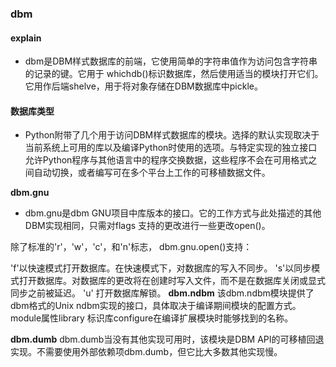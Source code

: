 ### dbm

#### explain
- dbm是DBM样式数据库的前端，它使用简单的字符串值作为访问包含字符串的记录的键。它用于 whichdb()标识数据库，然后使用适当的模块打开它们。它用作后端shelve，用于将对象存储在DBM数据库中pickle。

#### 数据库类型

- Python附带了几个用于访问DBM样式数据库的模块。选择的默认实现取决于当前系统上可用的库以及编译Python时使用的选项。与特定实现的独立接口允许Python程序与其他语言中的程序交换数据，这些程序不会在可用格式之间自动切换，或者编写可在多个平台上工作的可移植数据文件。

**dbm.gnu** 
- dbm.gnu是dbm GNU项目中库版本的接口。它的工作方式与此处描述的其他DBM实现相同，只需对flags 支持的更改进行一些更改open()。

除了标准的'r'，'w'，'c'，和'n'标志， dbm.gnu.open()支持：

'f'以快速模式打开数据库。在快速模式下，对数据库的写入不同步。
's'以同步模式打开数据库。对数据库的更改将在创建时写入文件，而不是在数据库关闭或显式同步之前被延迟。
'u' 打开数据库解锁。
**dbm.ndbm** 
该dbm.ndbm模块提供了dbm格式的Unix ndbm实现的接口，具体取决于编译期间模块的配置方式。module属性library 标识库configure在编译扩展模块时能够找到的名称。

**dbm.dumb** 
dbm.dumb当没有其他实现可用时，该模块是DBM API的可移植回退实现。不需要使用外部依赖项dbm.dumb，但它比大多数其他实现慢。